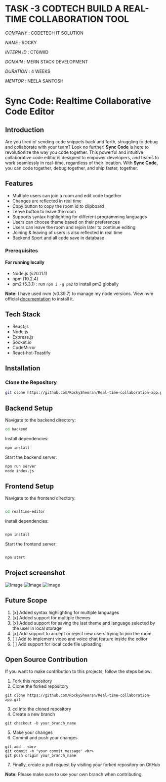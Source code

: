# TASK -3 CODTECH  BUILD A REAL-TIME COLLABORATION TOOL

*COMPANY* : CODETECH IT SOLUTION

*NAME* : ROCKY

*INTERN ID* : CT6WIID

*DOMAIN* : MERN STACK DEVELOPMENT

*DURATION* : 4 WEEKS

*MENTOR* : NEELA SANTOSH


# Sync Code: Realtime Collaborative Code Editor

## Introduction

Are you tired of sending code snippets back and forth, struggling to debug and collaborate with your team? Look no further! **Sync Code** is here to revolutionize the way you code together. This powerful and intuitive collaborative code editor is designed to empower developers, and teams to work seamlessly in real-time, regardless of their location. With **Sync Code**, you can code together, debug together, and ship faster, together.

## Features

- Multiple users can join a room and edit code together
- Changes are reflected in real time
- Copy button to copy the room id to clipboard
- Leave button to leave the room
- Supports syntax highlighting for different programming languages
- Users can choose theme based on their preferences
- Users can leave the room and rejoin later to continue editing
- Joining & leaving of users is also reflected in real time
- Backend Sport and all code save in database

### Prerequisites

#### For running locally

- Node.js (v20.11.1)
- npm (10.2.4)
- pm2 (5.3.1) : run `npm i -g pm2` to install pm2 globally

**Note:** I have used nvm (v0.39.7) to manage my node versions. View nvm official [documentation](https://github.com/nvm-sh/nvm) to install it.

## Tech Stack

- React.js
- Node.js
- Express.js
- Socket.io
- CodeMirror
- React-hot-Toastify

## Installation
### Clone the Repository
```sh
git clone https://github.com/RockySheoran/Real-time-collaboration-app.git

```

## Backend Setup
Navigate to the backend directory:
```sh
cd backend
```

Install dependencies:

```sh
npm install
```


Start the backend server:

```sh
npm run server
node index.js
```
## Frontend Setup
Navigate to the frontend directory:

```sh

cd realtime-editor
```

Install dependencies:
```sh

npm install
```

Start the frontend server:
```sh

npm start
```


## Project screenshot 
![Image](https://github.com/user-attachments/assets/a03d66bc-3bac-4829-a8e3-074b042113f0)
![Image](https://github.com/user-attachments/assets/2aad52da-32f9-4d50-b651-ba846e796601)
![Image](https://github.com/user-attachments/assets/1aa29917-2eea-41c0-8b3e-fe0b436d4fd5)

## Future Scope

1. [x] Added syntax highlighting for multiple languages
2. [x] Added support for multiple themes
3. [x] Added support for saving the last theme and language selected by the user in local storage
4. [x] Add support to accept or reject new users trying to join the room
5. [ ] Add to implement video and voice chat feature inside the editor
6. [ ] Add support for local code file uploading

## Open Source Contribution

If you want to make contribution to this projects, follow the steps below:

1. Fork this repository
2. Clone the forked repository <br>

```
git clone https://github.com/RockySheoran/Real-time-collaboration-app.git
```

3. cd into the cloned repository
4. Create a new branch <br>

```
git checkout -b your_branch_name
```

5.  Make your changes
6.  Commit and push your changes <br>

```
git add . <br>
git commit -m "your commit message" <br>
git push origin your_branch_name
```

7. Finally, create a pull request by visiting your forked repository on GitHub

**Note:** Please make sure to use your own branch when contributing.

